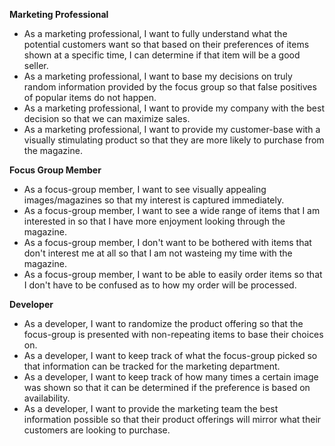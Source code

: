 <strong>Marketing Professional</strong>

<ul>
<li>As a marketing professional, I want to fully understand what the potential customers want so that based on their preferences of items shown at a specific time, I can determine if that item will be a good seller.</li>

<li>As a marketing professional, I want to base my decisions on truly random  information provided by the focus group so that false positives of popular items do not happen.</li>

<li>As a marketing professional, I want to provide my company with the best decision so that we can maximize sales.</li>

<li>As a marketing professional, I want to provide my customer-base with a visually stimulating product so that they are more likely to purchase from the magazine.</li>
</ul></li>

<strong>Focus Group Member</strong>
<ul>
<li>As a focus-group member, I want to see visually appealing images/magazines so that my interest is captured immediately.</li>

<li>As a focus-group member, I want to see a wide range of items that I am interested in so that I have more enjoyment looking through the magazine.</li>

<li>As a focus-group member, I don't want to be bothered with items that don't interest me at all so that I am not wasteing my time with the magazine.</li>

<li>As a focus-group member, I want to be able to easily order items so that I don't have to be confused as to how my order will be processed.</li>
</ul>

<strong>Developer</strong>
<ul>
<li>As a developer, I want to randomize the product offering so that the focus-group is presented with non-repeating items to base their choices on.</li>

<li>As a developer, I want to keep track of what the focus-group picked so that information can be tracked for the marketing department.</li>

<li>As a developer, I want to keep track of how many times a certain image was shown so that it can be determined if the preference is based on availability.</li>

<li>As a developer, I want to provide the marketing team the best information possible so that their product offerings will mirror what their customers are looking to purchase.</li>
</ul>